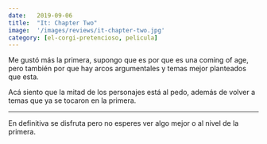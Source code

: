 ```yaml
---
date:   2019-09-06
title:  "It: Chapter Two"
image:  '/images/reviews/it-chapter-two.jpg'
category: [el-corgi-pretencioso, pelicula]
---
```

Me gustó más la primera, supongo que es por que es una coming of age, pero también por que hay arcos argumentales y temas mejor planteados que esta.

Acá siento que la mitad de los personajes está al pedo, además de volver a temas que ya se tocaron en la primera.

<hr>

En definitiva se disfruta pero no esperes ver algo mejor o al nivel de la primera.
